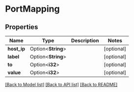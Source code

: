 # PortMapping

## Properties

Name | Type | Description | Notes
------------ | ------------- | ------------- | -------------
**host_ip** | Option<**String**> |  | [optional]
**label** | Option<**String**> |  | [optional]
**to** | Option<**i32**> |  | [optional]
**value** | Option<**i32**> |  | [optional]

[[Back to Model list]](../README.md#documentation-for-models) [[Back to API list]](../README.md#documentation-for-api-endpoints) [[Back to README]](../README.md)


